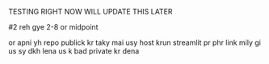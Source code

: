 TESTING RIGHT NOW WILL UPDATE THIS LATER

#2 reh gye 2-8 or midpoint



or apni yh repo publick kr taky mai usy host krun streamlit pr phr link mily gi us sy dkh lena  us k bad private kr dena
